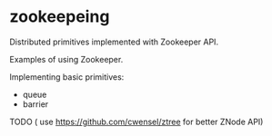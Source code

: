 zookeepeing
===========

Distributed primitives implemented with Zookeeper API.

Examples of using Zookeeper. 

Implementing basic primitives:

* queue
* barrier



TODO ( use https://github.com/cwensel/ztree for better ZNode API)
